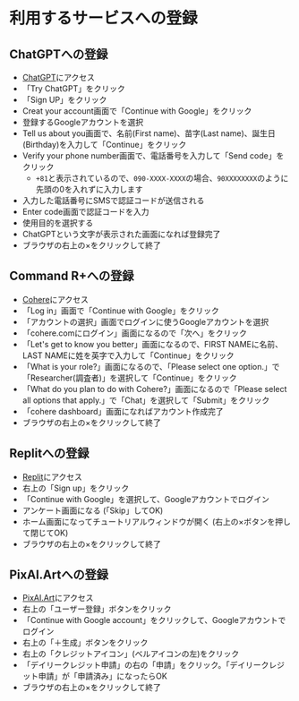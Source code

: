 # 利用するサービスへの登録

## ChatGPTへの登録

- [ChatGPT](https://openai.com/blog/chatgpt)にアクセス
- 「Try ChatGPT」をクリック
- 「Sign UP」をクリック
- Creat your account画面で「Continue with Google」をクリック
- 登録するGoogleアカウントを選択
- Tell us about you画面で、名前(First name)、苗字(Last name)、誕生日(Birthday)を入力して「Continue」をクリック
- Verify your phone number画面で、電話番号を入力して「Send code」をクリック
  - `+81`と表示されているので、`090-XXXX-XXXX`の場合、`90XXXXXXXX`のように先頭の0を入れずに入力します
- 入力した電話番号にSMSで認証コードが送信される
- Enter code画面で認証コードを入力
- 使用目的を選択する
- ChatGPTという文字が表示された画面になれば登録完了
- ブラウザの右上の×をクリックして終了

## Command R+への登録

- [Cohere](https://dashboard.cohere.com/)にアクセス
- 「Log in」画面で「Continue with Google」をクリック
- 「アカウントの選択」画面でログインに使うGoogleアカウントを選択
- 「cohere.comにログイン」画面になるので「次へ」をクリック
- 「Let's get to know you better」画面になるので、FIRST NAMEに名前、LAST NAMEに姓を英字で入力して「Continue」をクリック
- 「What is your role?」画面になるので、「Please select one option.」で「Researcher(調査者)」を選択して「Continue」をクリック
- 「What do you plan to do with Cohere?」画面になるので「Please select all options that apply.」で「Chat」を選択して「Submit」をクリック
- 「cohere dashboard」画面になればアカウント作成完了
- ブラウザの右上の×をクリックして終了

## Replitへの登録

- [Replit](https://replit.com/)にアクセス
- 右上の「Sign up」をクリック
- 「Continue with Google」を選択して、Googleアカウントでログイン
- アンケート画面になる (「Skip」してOK)
- ホーム画面になってチュートリアルウィンドウが開く (右上の×ボタンを押して閉じてOK)
- ブラウザの右上の×をクリックして終了

## PixAI.Artへの登録

- [PixAI.Art](https://pixai.art/)にアクセス
- 右上の「ユーザー登録」ボタンをクリック
- 「Continue with Google account」をクリックして、Googleアカウントでログイン
- 右上の「＋生成」ボタンをクリック
- 右上の「クレジットアイコン」(ベルアイコンの左)をクリック
- 「デイリークレジット申請」の右の「申請」をクリック。「デイリークレジット申請」が「申請済み」になったらOK
- ブラウザの右上の×をクリックして終了


